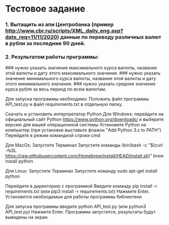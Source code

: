 # Тестовое задание
### 1. Вытащить из апи Центробанка (пример http://www.cbr.ru/scripts/XML_daily_eng.asp?date_req=11/11/2020) данные по переводу различных валют в рубли за последние 90 дней.
### 2. Результатом работы программы:  
### нужно указать значение максимального курса валюты, название этой валюты и дату этого максимального значения.
### нужно указать значение минимального курса валюты, название этой валюты и дату этого минимального значения.
### нужно указать среднее значение курса рубля за весь период по всем валютам.

Для запуска программы необходимо:
Положить файл программы API_test.py и файл requirements.txt в отдельную папку.

Скачать и установить интерпретатор Python
Для Windows:
перейдите на официальный сайт Python https://www.python.org/downloads/ и выберите версию для
вашей операционной системы
Установите Python на компьютер (при установке выставьте флажок "Add Python 3.x to PATH")
Перейдите в режим командной строки cmd

Для MacOs:
Запустите Терминал
Запустите команды /bin/bash -c "$(curl -fsSL https://raw.githubusercontent.com/Homebrew/install/HEAD/install.sh)"
brew install python

Для Linux:
Запустите Терминал
Запустите команду sudo apt-get install python

Перейдите в директорию с программой
Введите команду pip install -r requirements.txt (или pip3 install -r requirements.txt)
Нажмите Enter. Установятся необходимые для работы программы библиотеки

Для запуска программы введите python API_test.py (или python3 API_test.py)
Нажмите Enter. Программа запустится, результаты будут выведены на экран.
